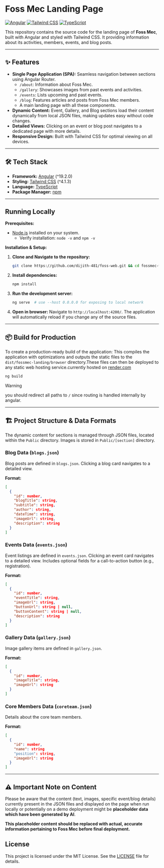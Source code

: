 # Foss Mec Landing Page

[![Angular](https://img.shields.io/badge/Angular-DD0031?style=for-the-badge&logo=angular&logoColor=white)](https://angular.io/)
[![Tailwind CSS](https://img.shields.io/badge/Tailwind_CSS-38B2AC?style=for-the-badge&logo=tailwind-css&logoColor=white)](https://tailwindcss.com/)
[![TypeScript](https://img.shields.io/badge/TypeScript-3178C6?style=for-the-badge&logo=typescript&logoColor=white)](https://www.typescriptlang.org/)

This repository contains the source code for the  landing page of **Foss Mec**, built with Angular and styled with Tailwind CSS. It providing information about its activities, members, events, and blog posts.

---

## ✨ Features

*   **Single Page Application (SPA):** Seamless navigation between sections using Angular Router.
    *   `/about`: Information about Foss Mec.
    *   `/gallery`: Showcases images from past events and activities.
    *   `/events`: Lists upcoming and past events.
    *   `/blog`: Features articles and posts from Foss Mec members.
    *   A main landing page with all these components.
*   **Dynamic Content:** Event, Gallery, and Blog sections load their content dynamically from local JSON files, making updates easy without code changes.
*   **Detailed Views:** Clicking on an event or blog post navigates to a dedicated page with more details.
*   **Responsive Design:** Built with Tailwind CSS for optimal viewing on all devices.

---

## 🛠️ Tech Stack

*   **Framework:** [Angular](https://angular.io/) (^19.2.0)
*   **Styling:** [Tailwind CSS](https://tailwindcss.com/) (^4.1.3)
*   **Language:** [TypeScript](https://www.typescriptlang.org/)
*   **Package Manager:** [npm](https://www.npmjs.com/)

---

## Running Locally

**Prerequisites:**

*   [Node.js](https://nodejs.org/)  installed on your system. 
    *   Verify installation: `node -v` and `npm -v`

**Installation & Setup:**

1.  **Clone and Navigate to the repository:**
    ```bash
    git clone https://github.com/dijith-481/foss-web.git && cd fossmec-web
    ```

2.  **Install dependencies:**
    ```bash
    npm install
    ```

3.  **Run the development server:**
    ```bash
    ng serve  # use --host 0.0.0.0 for exposing to local network
    ```

4.  **Open in browser:**
    Navigate to `http://localhost:4200/`. The application will automatically reload if you change any of the source files.

---

## 📦 Build for Production

To create a production-ready build of the application:
This  compiles the application with optimizations and outputs the static files to the `dist/fossmec-landing/browser` directory.These files can then be deployed to any static web hosting service.currently hosted on [render.com](https://render.com/)
```bash
ng build
```
> [!WARNING]
>  you should redirect all paths to  `/` since routing is handled internally by angular.
---

## 🏗️ Project Structure & Data Formats

The dynamic content for sections is managed through JSON files, located within the `Public` directory.
Images is stored in `Public/[section]` directory.

### Blog Data (`blogs.json`)

Blog posts are defined in `blogs.json`. Clicking a blog card navigates to a detailed view.

**Format:**

```json
[
  {
    "id": number, 
    "blogTitle": string,
    "subtitle": string,
    "author": string,
    "dateTime": string,
    "imageUrl": string,
    "description": string
  }
]
```

### Events Data (`events.json`)

Event listings are defined in `events.json`. Clicking an event card navigates to a detailed view. Includes optional fields for a call-to-action button (e.g., registration).

**Format:**

```json
[
  {
    "id": number,
    "eventTitle": string,
    "imageUrl": string,
    "buttonUrl": string | null,
    "buttonContent": string | null,
    "description": string
  }
]
```

### Gallery Data (`gallery.json`)

Image gallery items are defined in `gallery.json`.

**Format:**

```json
[
  {
    "id": number,
    "imageTitle": string,
    "imageUrl": string
  }
]
```
### Core Members Data (`coreteam.json`)

Details about the core team members.

**Format:**

```json
[
  {
    "id": number,
    "name": string
    "position": string,
    "imageUrl": string
  }
]
```
---

## ⚠️ Important Note on Content

Please be aware that the content (text, images, specific event/blog details) currently present in the JSON files and displayed on the page when run locally or potentially on a demo deployment might be **placeholder data which have been generated by AI**.

**This placeholder content should be replaced with actual, accurate information pertaining to Foss Mec before final deployment.**


## License

This project is licensed under the MIT License. See the [LICENSE](LICENSE) file for details.

